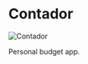 # Contador
![Contador](https://github.com/JakubOciepa/Contador/workflows/Contador/badge.svg)

Personal budget app.
